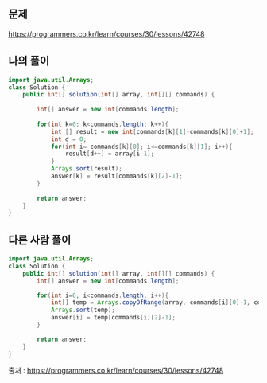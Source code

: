 ## 문제
https://programmers.co.kr/learn/courses/30/lessons/42748

## 나의 풀이
```java
import java.util.Arrays;
class Solution {
    public int[] solution(int[] array, int[][] commands) {
        
        int[] answer = new int[commands.length];
        
        for(int k=0; k<commands.length; k++){
            int [] result = new int[commands[k][1]-commands[k][0]+1];
            int d = 0;
            for(int i= commands[k][0]; i<=commands[k][1]; i++){
                result[d++] = array[i-1];
            }
            Arrays.sort(result);
            answer[k] = result[commands[k][2]-1];
        }
        
        return answer;
    }
}
```


## 다른 사람 풀이
```java
import java.util.Arrays;
class Solution {
    public int[] solution(int[] array, int[][] commands) {
        int[] answer = new int[commands.length];

        for(int i=0; i<commands.length; i++){
            int[] temp = Arrays.copyOfRange(array, commands[i][0]-1, commands[i][1]);
            Arrays.sort(temp);
            answer[i] = temp[commands[i][2]-1];
        }

        return answer;
    }
}
```


출처 : https://programmers.co.kr/learn/courses/30/lessons/42748